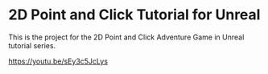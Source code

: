 # 2D Point and Click Tutorial for Unreal

This is the project for the 2D Point and Click Adventure Game in Unreal tutorial series.

https://youtu.be/sEy3c5JcLys
